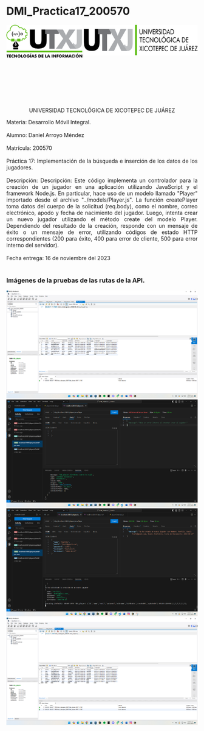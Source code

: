 # DMI_Practica17_200570
<div style="display: flex; justify-content: space-between;">
    <img align="left" src="https://github.com/MauricioRL15/Logos_UTXJ/blob/main/LOGO%20TIC.png?raw=true" alt="Imagen 1" width="200" />
    <img align="right" src="https://github.com/MauricioRL15/Logos_UTXJ/blob/main/LOGO%20UTXJ%202019.png?raw=true" alt="Imagen 2" width="300" height="80" />
</div>

<br><br><br><br><br><br>

<p align="center">UNIVERSIDAD TECNOLÓGICA DE XICOTEPEC DE JUÁREZ</p>

<div style="text-align: justify;">
Materia: Desarrollo Móvil Integral. <br><br>
Alumno: Daniel Arroyo Méndez <br><br>
Matrícula: 200570 <br><br>
Práctica 17: Implementación de la búsqueda e inserción de los datos de los jugadores. <br><br>
Descripción: 
Descripción: Este código implementa un controlador para la creación de un jugador en una aplicación utilizando JavaScript y el framework Node.js. En particular, hace uso de un modelo llamado "Player" importado desde el archivo "../models/Player.js". La función createPlayer toma datos del cuerpo de la solicitud (req.body), como el nombre, correo electrónico, apodo y fecha de nacimiento del jugador. Luego, intenta crear un nuevo jugador utilizando el método create del modelo Player. Dependiendo del resultado de la creación, responde con un mensaje de éxito o un mensaje de error, utilizando códigos de estado HTTP correspondientes (200 para éxito, 400 para error de cliente, 500 para error interno del servidor).
<br><br>
Fecha entrega: 16 de noviembre del 2023
</div>

<br>

### Imágenes de la pruebas de las rutas de la API.

<div style="text-align: center">
    <img src="https://github.com/MauricioRL15/Imagenes/blob/dc112f00463d74a8ca707b1e1b0c85484065d7fc/P17_img1.png?raw=true" alt="Imagen 1"/><br>
    <img src="https://github.com/MauricioRL15/Imagenes/blob/dc112f00463d74a8ca707b1e1b0c85484065d7fc/P17_img4.png?raw=true" alt="Imagen 4"/><br>
    <img src="https://github.com/MauricioRL15/Imagenes/blob/dc112f00463d74a8ca707b1e1b0c85484065d7fc/P17_img2.png?raw=true" alt="Imagen 2"/><br>
    <img src="https://github.com/MauricioRL15/Imagenes/blob/dc112f00463d74a8ca707b1e1b0c85484065d7fc/P17_img3.png?raw=true" alt="Imagen 3"/><br>
</div>
